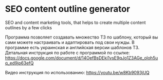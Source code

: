 # SEO content outline generator
SEO and content marketing tools, that helps to create multiple content outlines by a few clicks

Программа позволяет создавать множество ТЗ по шаблону, который вы сами можете настраивать и адаптировать под свои нужды.
В программе есть украинская и английская версии шаблонов ТЗ.
Детальная инструкция по работе с программой по ссылке:
https://docs.google.com/document/d/14OefBsDEki1vsE9qJo1Z3AGe_oloh5uq_ed9jp63efQ

Видео инструкция по использованию:
https://youtu.be/w8Kb9093jUQ